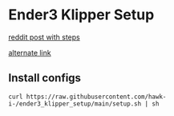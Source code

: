 # Ender3 Klipper Setup

[reddit post with steps](https://www.reddit.com/r/klippers/comments/kj2h5r/stepbystep_guide_for_ender_3_v2_klipper_w_bltouch/)

[alternate link](https://www.mironv.com/2020/12/23/ender3v2-bltouch-klipper/)


## Install configs
```
curl https://raw.githubusercontent.com/hawk-i-/ender3_klipper_setup/main/setup.sh | sh
```